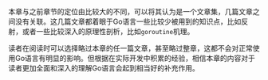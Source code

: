 本章与之前章节的定位由比较大的不同，可以将其认为是一个文章集，几篇文章之间没有关联。这几篇文章都着眼于Go语言一些比较少被用到的知识点，比如反射，或者一些比较深入的原理性剖析，比如`goroutine`机理。

读者在阅读时可以选择略过本章的任一篇文章，甚至略过整章，这都不会对正常使用Go语言有明显的影响。但根据在实际开发中积累的经验，相信本章的内容对于读者更加全面和深入的理解Go语言会起到相当好的补充作用。